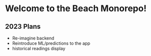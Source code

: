 # Welcome to the Beach Monorepo!


## 2023 Plans

- Re-imagine backend
- Reintroduce ML/predictions to the app
- historical readings display

